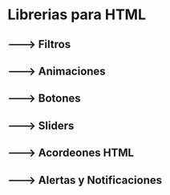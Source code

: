 # Librerias para HTML
## ---> Filtros
## ---> Animaciones
## ---> Botones
## ---> Sliders
## ---> Acordeones HTML
## ---> Alertas y Notificaciones
